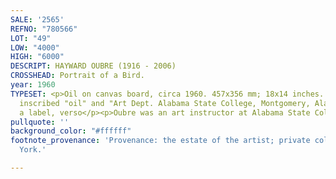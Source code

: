 ```yaml
---
SALE: '2565'
REFNO: "780566"
LOT: "49"
LOW: "4000"
HIGH: "6000"
DESCRIPT: HAYWARD OUBRE (1916 - 2006)
CROSSHEAD: Portrait of a Bird.
year: 1960
TYPESET: <p>Oil on canvas board, circa 1960. 457x356 mm; 18x14 inches. Signed, titled,
  inscribed "oil" and "Art Dept. Alabama State College, Montgomery, Ala" in ink on
  a label, verso</p><p>Oubre was an art instructor at Alabama State College from 1950-1965.</p>
pullquote: ''
background_color: "#ffffff"
footnote_provenance: 'Provenance: the estate of the artist; private collection, New
  York.'

---
```


